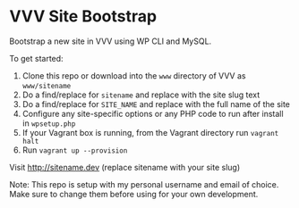 # VVV Site Bootstrap

Bootstrap a new site in VVV using WP CLI and MySQL.

To get started:

1. Clone this repo or download into the `www` directory of VVV as `www/sitename`
2. Do a find/replace for `sitename` and replace with the site slug text
3. Do a find/replace for `SITE_NAME` and replace with the full name of the site
4. Configure any site-specific options or any PHP code to run after install in `wpsetup.php`
4. If your Vagrant box is running, from the Vagrant directory run `vagrant halt`
5. Run `vagrant up --provision`

Visit http://sitename.dev (replace sitename with your site slug)

Note: This repo is setup with my personal username and email of choice. Make sure to change them before using for your own development.
